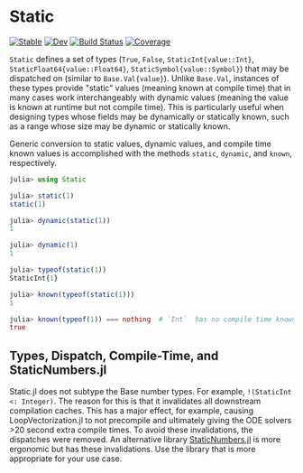 # Static

[![Stable](https://img.shields.io/badge/docs-stable-blue.svg)](https://sciml.github.io/Static.jl/stable)
[![Dev](https://img.shields.io/badge/docs-dev-blue.svg)](https://sciml.github.io/Static.jl/dev)
[![Build Status](https://github.com/SciML/Static.jl/workflows/CI/badge.svg)](https://github.com/SciML/Static.jl/actions)
[![Coverage](https://codecov.io/gh/SciML/Static.jl/branch/master/graph/badge.svg)](https://codecov.io/gh/SciML/Static.jl)

`Static` defines a set of types (`True`, `False`, `StaticInt{value::Int}`, `StaticFloat64{value::Float64}`, `StaticSymbol{value::Symbol}`) that may be dispatched on (similar to `Base.Val{value}`). Unlike `Base.Val`, instances of these types provide "static" values (meaning known at compile time) that in many cases work interchangeably with dynamic values (meaning the value is known at runtime but not compile time). This is particularly useful when designing types whose fields may be dynamically or statically known, such as a range whose size may be dynamic or statically known.

Generic conversion to static values, dynamic values, and compile time known values is accomplished with the methods `static`, `dynamic`, and `known`, respectively.

```julia
julia> using Static

julia> static(1)
static(1)

julia> dynamic(static(1))
1

julia> dynamic(1)
1

julia> typeof(static(1))
StaticInt{1}

julia> known(typeof(static(1)))
1

julia> known(typeof(1)) === nothing  # `Int`  has no compile time known value
true

```

## Types, Dispatch, Compile-Time, and StaticNumbers.jl

Static.jl does not subtype the Base number types. For example, `!(StaticInt <: Integer)`. The reason for this is that it
invalidates all downstream compilation caches. This has a major effect, for example, causing LoopVectorization.jl to
not precompile and ultimately giving the ODE solvers >20 second extra compile times. To avoid these invalidations, the
dispatches were removed. An alternative library [StaticNumbers.jl](https://github.com/perrutquist/StaticNumbers.jl) is 
more ergonomic but has these invalidations. Use the library that is more appropriate for your use case.
